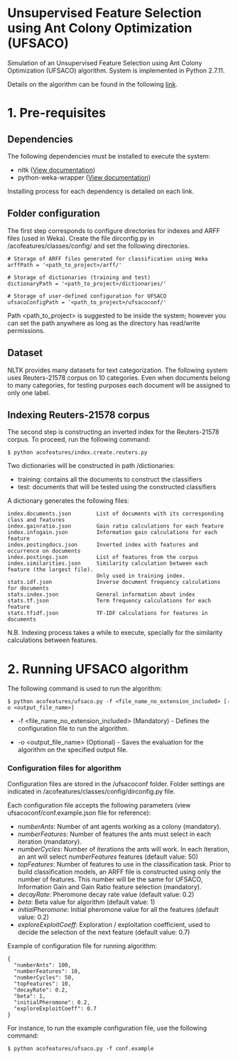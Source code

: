 Unsupervised Feature Selection using Ant Colony Optimization (UFSACO)
===

Simulation of an Unsupervised Feature Selection using Ant Colony Optimization (UFSACO) algorithm. System is implemented in Python 2.7.11.

Details on the algorithm can be found in the following [link](https://www.researchgate.net/publication/261371258).

# 1. Pre-requisites

## Dependencies

The following dependencies must be installed to execute the system:

* nltk ([View documentation](http://www.nltk.org/))
* python-weka-wrapper ([View documentation](http://pythonhosted.org/python-weka-wrapper/index.html))

Installing process for each dependency is detailed on each link.

## Folder configuration

The first step corresponds to configure directories for indexes and ARFF files (used in Weka). Create the file dirconfig.py in /acofeatures/classes/config/ and set the following directories.

```
# Storage of ARFF files generated for classification using Weka
arffPath = '<path_to_project>/arff/'

# Storage of dictionaries (training and test)
dictionaryPath = '<path_to_project>/dictionaries/'

# Storage of user-defined configuration for UFSACO
ufsacoConfigPath = '<path_to_project>/ufsacoconf/'
```
Path <path_to_project> is suggested to be inside the system; however you can set the path anywhere as long as the directory has read/write permissions.

## Dataset

NLTK provides many datasets for text categorization. The following system uses Reuters-21578 corpus on 10 categories. Even when documents belong to many categories, for testing purposes each document will be assigned to only one label. 

## Indexing Reuters-21578 corpus

The second step is constructing an inverted index for the Reuters-21578 corpus. To proceed, run the following command:
```
$ python acofeatures/index.create.reuters.py
```

Two dictionaries will be constructed in path /dictionaries:
* training: contains all the documents to construct the classifiers
* test: documents that will be tested using the constructed classifiers

A dictionary generates the following files:

```
index.documents.json        List of documents with its corresponding class and features
index.gainratio.json        Gain ratio calculations for each feature
index.infogain.json         Information gain calculations for each feature
index.postingdocs.json      Inverted index with features and occurrence on documents
index.postings.json         List of features from the corpus
index.similarities.json     Similarity calculation between each feature (the largest file). 
                            Only used in training index.
stats.idf.json              Inverse document frequency calculations for documents
stats.index.json            General information about index
stats.tf.json               Term frequency calculations for each feature
stats.tfidf.json            TF-IDF calculations for features in documents
```

N.B. Indexing process takes a while to execute, specially for the similarity calculations between features.

# 2. Running UFSACO algorithm
The following command is used to run the algorithm:

```
$ python acofeatures/ufsaco.py -f <file_name_no_extension_included> [-o <output_file_name>]
```

* -f <file_name_no_extension_included> (Mandatory) - Defines the configuration file to run the algorithm.  

* -o <output_file_name> (Optional) - Saves the evaluation for the algorithm on the specified output file.

### Configuration files for algorithm
Configuration files are stored in the /ufsacoconf folder. Folder settings are indicated in /acofeatures/classes/config/dirconfig.py file.

Each configuration file accepts the following parameters (view ufsacoconf/conf.example.json file for reference):
* _numberAnts_: Number of ant agents working as a colony (mandatory).
* _numberFeatures_: Number of features the ants must select in each iteration (mandatory).
* _numberCycles_: Number of iterations the ants will work. In each iteration, an ant will select _numberFeatures_ features (default value: 50)
* _topFeatures_: Number of features to use in the classification task. Prior to build classification models, an ARFF file is constructed using only the number of features. This number will be the same for UFSACO, Information Gain and Gain Ratio feature selection (mandatory).
* _decayRate_: Pheromone decay rate value (default value: 0.2)
* _beta_: Beta value for algorithm (default value: 1)
* _initialPheromone_: Initial pheromone value for all the features (default value: 0.2)
* _exploreExploitCoeff_: Exploration / exploitation coefficient, used to decide the selection of the next feature (default value: 0.7)

Example of configuration file for running algorithm:
```
{
  "numberAnts": 100,
  "numberFeatures": 10,
  "numberCycles": 50,
  "topFeatures": 10,
  "decayRate": 0.2,
  "beta": 1,
  "initialPheromone": 0.2,
  "exploreExploitCoeff": 0.7
}
```

For instance, to run the example configuration file, use the following command:
```
$ python acofeatures/ufsaco.py -f conf.example
```